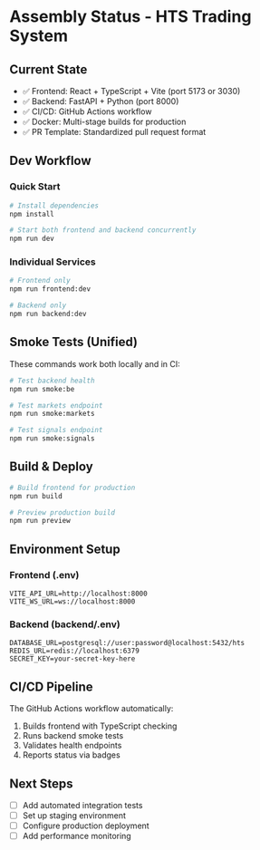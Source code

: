 # Assembly Status - HTS Trading System

## Current State
- ✅ Frontend: React + TypeScript + Vite (port 5173 or 3030)
- ✅ Backend: FastAPI + Python (port 8000)
- ✅ CI/CD: GitHub Actions workflow
- ✅ Docker: Multi-stage builds for production
- ✅ PR Template: Standardized pull request format

## Dev Workflow

### Quick Start
```bash
# Install dependencies
npm install

# Start both frontend and backend concurrently
npm run dev
```

### Individual Services
```bash
# Frontend only
npm run frontend:dev

# Backend only
npm run backend:dev
```

## Smoke Tests (Unified)

These commands work both locally and in CI:

```bash
# Test backend health
npm run smoke:be

# Test markets endpoint
npm run smoke:markets

# Test signals endpoint
npm run smoke:signals
```

## Build & Deploy

```bash
# Build frontend for production
npm run build

# Preview production build
npm run preview
```

## Environment Setup

### Frontend (.env)
```
VITE_API_URL=http://localhost:8000
VITE_WS_URL=ws://localhost:8000
```

### Backend (backend/.env)
```
DATABASE_URL=postgresql://user:password@localhost:5432/hts
REDIS_URL=redis://localhost:6379
SECRET_KEY=your-secret-key-here
```

## CI/CD Pipeline

The GitHub Actions workflow automatically:
1. Builds frontend with TypeScript checking
2. Runs backend smoke tests
3. Validates health endpoints
4. Reports status via badges

## Next Steps

- [ ] Add automated integration tests
- [ ] Set up staging environment
- [ ] Configure production deployment
- [ ] Add performance monitoring
